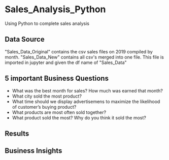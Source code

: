 # Sales_Analysis_Python

Using Python to complete sales analysis

## Data Source
"Sales_Data_Original" contains the csv sales files on 2019 compiled by month. 
"Sales_Data_New" contains all csv's merged into one file. This file is imported in jupyter and given the df name of "Sales_Data" 


## 5 important Business Questions
- What was the best month for sales? How much was earned that month?
- What city sold the most product?
- What time should we display advertisemens to maximize the likelihood of customer’s buying product?
- What products are most often sold together?
- What product sold the most? Why do you think it sold the most?


## Results

## Business Insights

